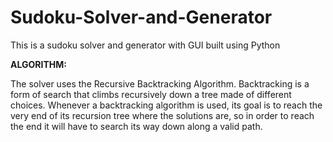 # Sudoku-Solver-and-Generator
This is a sudoku solver and generator with GUI built using Python

**ALGORITHM:**

The solver uses the Recursive Backtracking Algorithm. Backtracking is a form of search that climbs recursively down a tree made of different choices. Whenever a backtracking algorithm is used, its goal is to reach the very end of its recursion tree where the solutions are, so in order to reach the end it will have to search its way down along a valid path.
